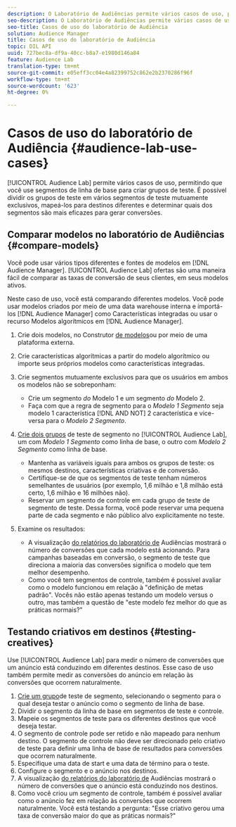 ```yaml
---
description: O Laboratório de Audiências permite vários casos de uso, permitindo que você use segmentos de linha de base para criar grupos de teste. É possível dividir os grupos de teste em vários segmentos de teste mutuamente exclusivos, mapeá-los para destinos diferentes e determinar quais dos segmentos são mais eficazes para gerar conversões.
seo-description: O Laboratório de Audiências permite vários casos de uso, permitindo que você use segmentos de linha de base para criar grupos de teste. É possível dividir os grupos de teste em vários segmentos de teste mutuamente exclusivos, mapeá-los para destinos diferentes e determinar quais dos segmentos são mais eficazes para gerar conversões.
seo-title: Casos de uso do laboratório de Audiência
solution: Audience Manager
title: Casos de uso do laboratório de Audiência
topic: DIL API
uuid: 727bec8a-df9a-40cc-b8a7-e1980d146a84
feature: Audience Lab
translation-type: tm+mt
source-git-commit: e05eff3cc04e4a82399752c862e2b2370286f96f
workflow-type: tm+mt
source-wordcount: '623'
ht-degree: 0%

---
```



# Casos de uso do laboratório de Audiência {#audience-lab-use-cases}

[!UICONTROL Audience Lab] permite vários casos de uso, permitindo que você use segmentos de linha de base para criar grupos de teste. É possível dividir os grupos de teste em vários segmentos de teste mutuamente exclusivos, mapeá-los para destinos diferentes e determinar quais dos segmentos são mais eficazes para gerar conversões.

## Comparar modelos no laboratório de Audiências {#compare-models}

Você pode usar vários tipos diferentes e fontes de modelos em [!DNL Audience Manager]. [!UICONTROL Audience Lab] ofertas são uma maneira fácil de comparar as taxas de conversão de seus clientes, em seus modelos ativos.

<!-- audience-lab-compare-models.xml -->

Neste caso de uso, você está comparando diferentes modelos. Você pode usar modelos criados por meio de uma data warehouse interna e importá-los [!DNL Audience Manager] como Características [](../../features/traits/create-onboarded-rule-based-traits.md#create-rules-based-or-onboarded-traits) integradas ou usar o recurso Modelos [](../../features/algorithmic-models/understanding-models.md) algorítmicos em [!DNL Audience Manager].

1. Crie dois modelos, no Construtor [de modelos](../../features/algorithmic-models/create-model.md)ou por meio de uma plataforma externa.
1. Crie características [](../../features/traits/create-algorithmic-traits.md) algorítmicas a partir do modelo algorítmico ou importe seus próprios modelos como características integradas.
1. Crie segmentos mutuamente exclusivos para que os usuários em ambos os modelos não se sobreponham:

   * Crie um segmento *do* Modelo 1 e um segmento *do* Modelo 2.
   * Faça com que a regra de segmento para o *Modelo 1 Segmento* seja modelo 1 característica [!DNL AND NOT] 2 característica e vice-versa para o *Modelo 2 Segmento*.

1. [Crie dois grupos](../../features/audience-lab/audience-lab-manage-test-groups.md#create-test-groups) de teste de segmento no [!UICONTROL Audience Lab], um com *Modelo 1 Segmento* como linha de base, o outro com *Modelo 2 Segmento* como linha de base.

   * Mantenha as variáveis iguais para ambos os grupos de teste: os mesmos destinos, características criativas e de conversão.
   * Certifique-se de que os segmentos de teste tenham números semelhantes de usuários (por exemplo, 1,6 milhão e 1,8 milhão está certo, 1,6 milhão e 16 milhões não).
   * Reservar um segmento de controle em cada grupo de teste de segmento de teste. Dessa forma, você pode reservar uma pequena parte de cada segmento e não público alvo explicitamente no teste.

1. Examine os resultados:

   * A visualização [do relatórios do laboratório de](../../features/audience-lab/audience-lab-reporting-view.md) Audiências mostrará o número de conversões que cada modelo está acionando. Para campanhas baseadas em conversão, o segmento de teste que direciona a maioria das conversões significa o modelo que tem melhor desempenho.
   * Como você tem segmentos de controle, também é possível avaliar como o modelo funcionou em relação à &quot;definição de metas padrão&quot;. Vocês não estão apenas testando um modelo versus o outro, mas também a questão de &quot;este modelo fez melhor do que as práticas normais?&quot;

## Testando criativos em destinos {#testing-creatives}

<!-- audience-lab-creatives-across-destinations.xml -->

Use [!UICONTROL Audience Lab] para medir o número de conversões que um anúncio está conduzindo em diferentes destinos. Esse caso de uso também permite medir as conversões do anúncio em relação às conversões que ocorrem naturalmente.

1. [Crie um grupo](../../features/audience-lab/audience-lab-manage-test-groups.md#create-test-groups)de teste de segmento, selecionando o segmento para o qual deseja testar o anúncio como o segmento de linha de base.
1. Dividir o segmento da linha de base em segmentos de teste e controle.
1. Mapeie os segmentos de teste para os diferentes destinos que você deseja testar.
1. O segmento de controle pode ser retido e não mapeado para nenhum destino. O segmento de controle não deve ser direcionado pelo criativo de teste para definir uma linha de base de resultados para conversões que ocorrem naturalmente.
1. Especifique uma data de start e uma data de término para o teste.
1. Configure o segmento e o anúncio nos destinos.
1. A visualização [do relatórios do laboratório de](../../features/audience-lab/audience-lab-reporting-view.md) Audiências mostrará o número de conversões que o anúncio está conduzindo nos destinos.
1. Como você criou um segmento de controle, também é possível avaliar como o anúncio fez em relação às conversões que ocorrem naturalmente. Você está testando a pergunta: &quot;Esse criativo gerou uma taxa de conversão maior do que as práticas normais?&quot;
